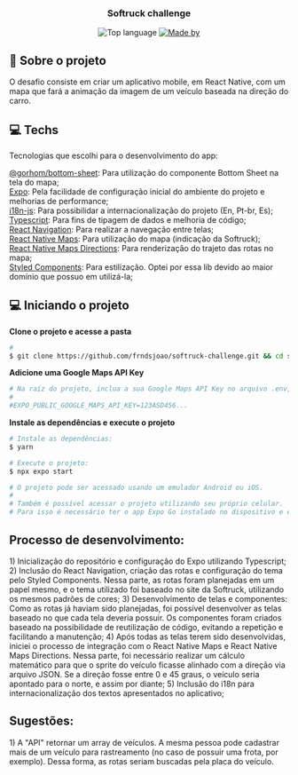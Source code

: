 <h3 align="center">
  Softruck challenge
</h3>

<p align="center">
  <img alt="Top language" src="https://img.shields.io/github/languages/top/frndsjoao/softruck-challenge?color=%0652BD65">
  <a href="https://www.linkedin.com/in/frnds-joao/" target="_blank" rel="noopener noreferrer">
    <img alt="Made by" src="https://img.shields.io/badge/made%20by-João%20Pedro%20A.-%2315C465">
  </a>
</p>

<p align="center">
  
## 📄 Sobre o projeto

O desafio consiste em criar um aplicativo mobile, em React Native, com um mapa que fará a animação da imagem de um veículo baseada na direção do carro.


## 💻 Techs

Tecnologias que escolhi para o desenvolvimento do app:

<p>
  <a href="https://ui.gorhom.dev/">@gorhom/bottom-sheet</a>: Para utilização do componente Bottom Sheet na tela do mapa; </br>
  <a href="https://www.expo.dev/">Expo</a>: Pela facilidade de configuração inicial do ambiente do projeto e melhorias de performance; </br>
  <a href="http://i18njs.com/">i18n-js</a>: Para possibilidar a internacionalização do projeto (En, Pt-br, Es); </br>
  <a href="https://www.typescriptlang.org/">Typescript</a>: Para fins de tipagem de dados e melhoria de código; </br>
  <a href="https://reactnavigation.org/">React Navigation</a>: Para realizar a navegação entre telas; </br>
  <a href="https://github.com/react-native-maps/react-native-maps">React Native Maps</a>: Para utilização do mapa (indicação da Softruck); </br>
  <a href="https://github.com/bramus/react-native-maps-directions">React Native Maps Directions</a>: Para renderização do trajeto das rotas no mapa; </br>
  <a href="https://styled-components.com/">Styled Components</a>: Para estilização. Optei por essa lib devido ao maior domínio que possuo em utilizá-la; </br>


## 💻 Iniciando o projeto
**Clone o projeto e acesse a pasta**

```bash
#
$ git clone https://github.com/frndsjoao/softruck-challenge.git && cd softruck-challenge
```

**Adicione uma Google Maps API Key**

```bash
# Na raíz do projeto, inclua a sua Google Maps API Key no arquivo .env, conforme exemplo:
#
#EXPO_PUBLIC_GOOGLE_MAPS_API_KEY=123ASD456...
```

**Instale as dependências e execute o projeto**

```bash
# Instale as dependências:
$ yarn

# Execute o projeto:
$ npx expo start

# O projeto pode ser acessado usando um emulador Android ou iOS.
#
# Também é possível acessar o projeto utilizando seu próprio celular.
# Para isso é necessário ter o app Expo Go instalado no dispositivo e estar na mesma rede Wifi.
```

## Processo de desenvolvimento:
<p>
  1) Inicialização do repositório e configuração do Expo utilizando Typescript;
  2) Inclusão do React Navigation, criação das rotas e configuração do tema pelo Styled Components. Nessa parte, as rotas foram planejadas em um papel mesmo, e o tema utilizado foi baseado no site da Softruck, utilizando os mesmos padrões de cores;
  3) Desenvolvimento de telas e componentes: Como as rotas já haviam sido planejadas, foi possível desenvolver as telas baseado no que cada tela deveria possuir. Os componentes foram criados baseado na possibilidade de reutilização de código, evitando a repetição e facilitando a manutenção;
  4) Após todas as telas terem sido desenvolvidas, iniciei o processo de integração com o React Native Maps e React Native Maps Directions. Nessa parte, foi necessário realizar um cálculo matemático para que o sprite do veículo ficasse alinhado com a direção via arquivo JSON. Se a direção fosse entre 0 e 45 graus, o veículo seria apontado para o norte, e assim por diante;
  5) Inclusão do i18n para internacionalização dos textos apresentados no aplicativo;

</p>

## Sugestões:
<p>
  1) A "API" retornar um array de veículos. A mesma pessoa pode cadastrar mais de um veículo para rastreamento (no caso de possuir uma frota, por exemplo). Dessa forma, as rotas seriam buscadas pela placa do veículo.
</p>
